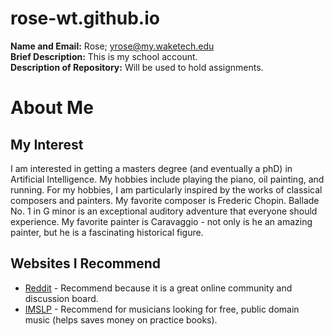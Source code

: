 # rose-wt.github.io

**Name and Email:** Rose; yrose@my.waketech.edu <br>
**Brief Description:** This is my school account. <br>
**Description of Repository:** Will be used to hold assignments. <br>

# About Me

## My Interest 

<p> I am interested in getting a masters degree (and eventually a phD) in Artificial Intelligence. My hobbies include playing the piano, oil painting, and running. For my hobbies, I am particularly inspired by the works of classical composers and painters. My favorite composer is Frederic Chopin. Ballade No. 1 in G minor is an exceptional auditory adventure that everyone should experience. My favorite painter is Caravaggio - not only is he an amazing painter, but he is a fascinating historical figure. </p>

## Websites I Recommend 

- [Reddit](https://www.reddit.com) - Recommend because it is a great online community and discussion board. 
- [IMSLP](https://imslp.org/wiki/Main_Page) - Recommend for musicians looking for free, public domain music (helps saves money on practice books). 
